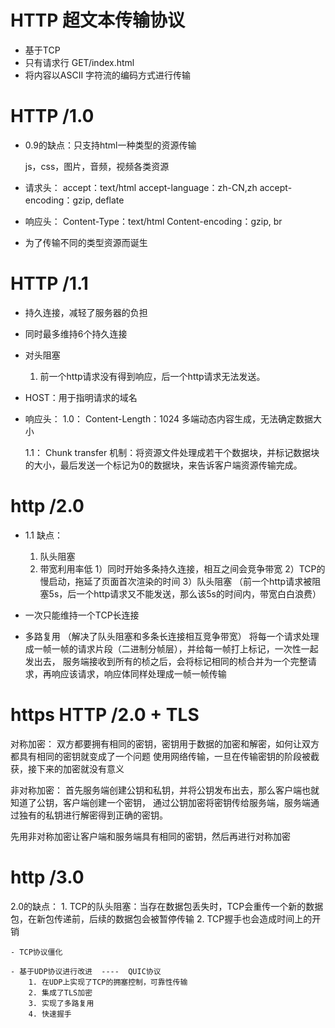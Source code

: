 # HTTP 超文本传输协议
- 基于TCP
- 只有请求行  GET/index.html
- 将内容以ASCII 字符流的编码方式进行传输

# HTTP /1.0
- 0.9的缺点：只支持html一种类型的资源传输

    js，css，图片，音频，视频各类资源
- 请求头：
    accept：text/html
    accept-language：zh-CN,zh
    accept-encoding：gzip, deflate

- 响应头：
    Content-Type：text/html
    Content-encoding：gzip, br

- 为了传输不同的类型资源而诞生

# HTTP /1.1
 - 持久连接，减轻了服务器的负担

 - 同时最多维持6个持久连接

 - 对头阻塞
    1. 前一个http请求没有得到响应，后一个http请求无法发送。

 - HOST：用于指明请求的域名

 - 响应头：
    1.0： Content-Length：1024
    多端动态内容生成，无法确定数据大小

    1.1： Chunk transfer  机制：将资源文件处理成若干个数据块，并标记数据块的大小，最后发送一个标记为0的数据块，来告诉客户端资源传输完成。
# http /2.0
- 1.1 缺点：
    1. 队头阻塞
    2. 带宽利用率低
        1）同时开始多条持久连接，相互之间会竞争带宽
        2）TCP的慢启动，拖延了页面首次渲染的时间
        3）队头阻塞     （前一个http请求被阻塞5s，后一个http请求又不能发送，那么该5s的时间内，带宽白白浪费）

- 一次只能维持一个TCP长连接

- 多路复用  （解决了队头阻塞和多条长连接相互竞争带宽）
将每一个请求处理成一帧一帧的请求片段（二进制分帧层），并给每一帧打上标记，一次性一起发出去，
服务端接收到所有的桢之后，会将标记相同的桢合并为一个完整请求，再响应该请求，响应体同样处理成一帧一帧传输

# https   HTTP /2.0 + TLS

对称加密：
    双方都要拥有相同的密钥，密钥用于数据的加密和解密，如何让双方都具有相同的密钥就变成了一个问题
    使用网络传输，一旦在传输密钥的阶段被截获，接下来的加密就没有意义

非对称加密：
    首先服务端创建公钥和私钥，并将公钥发布出去，那么客户端也就知道了公钥，客户端创建一个密钥，
    通过公钥加密将密钥传给服务端，服务端通过独有的私钥进行解密得到正确的密钥。

先用非对称加密让客户端和服务端具有相同的密钥，然后再进行对称加密

# http  /3.0
2.0的缺点：
    1. TCP的队头阻塞：当存在数据包丢失时，TCP会重传一个新的数据包，在新包传递前，后续的数据包会被暂停传输
    2. TCP握手也会造成时间上的开销

    - TCP协议僵化

    - 基于UDP协议进行改进  ----  QUIC协议
        1. 在UDP上实现了TCP的拥塞控制，可靠性传输
        2. 集成了TLS加密
        3. 实现了多路复用
        4. 快速握手